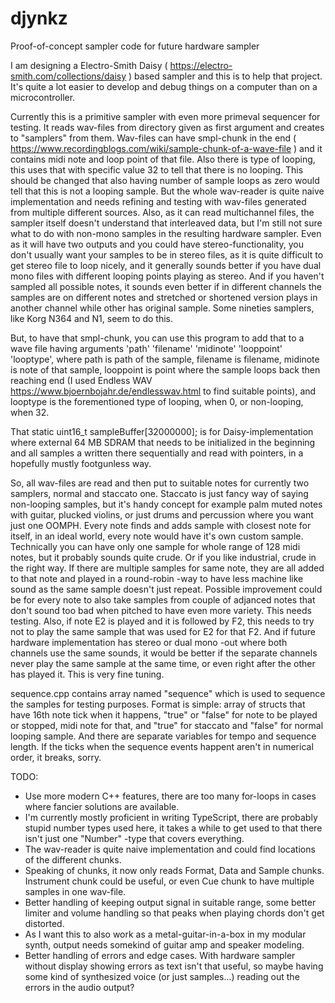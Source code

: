 # djynkz
Proof-of-concept sampler code for future hardware sampler

I am designing a Electro-Smith Daisy ( https://electro-smith.com/collections/daisy ) based sampler and this is to help that project. It's quite a lot easier to develop and debug things on a computer than on a microcontroller.

Currently this is a primitive sampler with even more primeval sequencer for testing. It reads wav-files from directory given as first argument and creates to "samplers" from them. Wav-files can have smpl-chunk in the end ( https://www.recordingblogs.com/wiki/sample-chunk-of-a-wave-file ) and it contains midi note and loop point of that file. Also there is type of looping, this uses that with specific value 32 to tell that there is no looping. This should be changed that also having number of sample loops as zero would tell that this is not a looping sample. But the whole wav-reader is quite naive implementation and needs refining and testing with wav-files generated from multiple different sources. Also, as it can read multichannel files, the sampler itself doesn't understand that interleaved data, but I'm still not sure what to do with non-mono samples in the resulting hardware sampler. Even as it will have two outputs and you could have stereo-functionality, you don't usually want your samples to be in stereo files, as it is quite difficult to get stereo file to loop nicely, and it generally sounds better if you have dual mono files with different looping points playing as stereo. And if you haven't sampled all possible notes, it sounds even better if in different channels the samples are on different notes and stretched or shortened version plays in another channel while other has original sample. Some nineties samplers, like Korg N364 and N1, seem to do this.

But, to have that smpl-chunk, you can use this program to add that to a wave file having arguments 'path' 'filename' 'midinote' 'looppoint' 'looptype', where path is path of the sample, filename is filename, midinote is note of that sample, looppoint is point where the sample loops back then reaching end (I used Endless WAV https://www.bjoernbojahr.de/endlesswav.html to find suitable points), and looptype is the forementioned type of looping, when 0, or non-looping, when 32.

That
static uint16_t sampleBuffer[32000000];
is for Daisy-implementation where external 64 MB SDRAM that needs to be initialized in the beginning and all samples a written there sequentially and read with pointers, in a hopefully mustly footgunless way.

So, all wav-files are read and then put to suitable notes for currently two samplers, normal and staccato one. Staccato is just fancy way of saying non-looping samples, but it's handy concept for example palm muted notes with guitar, plucked violins, or just drums and percussion where you want just one OOMPH. Every note finds and adds sample with closest note for itself, in an ideal world, every note would have it's own custom sample. Technically you can have only one sample for whole range of 128 midi notes, but it probably sounds quite crude. Or if you like industrial, crude in the right way. If there are multiple samples for same note, they are all added to that note and played in a round-robin -way to have less machine like sound as the same sample doesn't just repeat. Possible improvement could be for every note to also take samples from couple of adjanced notes that don't sound too bad when pitched to have even more variety. This needs testing. Also, if note E2 is played and it is followed by F2, this needs to try not to play the same sample that was used for E2 for that F2. And if future hardware implementation has stereo or dual mono -out where both channels use the same sounds, it would be better if the separate channels never play the same sample at the same time, or even right after the other has played it. This is very fine tuning.

sequence.cpp contains array named "sequence" which is used to sequence the samples for testing purposes. Format is simple: array of structs that have 16th note tick when it happens, "true" or "false" for note to be played or stopped, midi note for that, and "true" for staccato and "false" for normal looping sample. And there are separate variables for tempo and sequence length. If the ticks when the sequence events happent aren't in numerical order, it breaks, sorry.

TODO:
- Use more modern C++ features, there are too many for-loops in cases where fancier solutions are available.
- I'm currently mostly proficient in writing TypeScript, there are probably stupid number types used here, it takes a while to get used to that there isn't just one "Number" -type that covers everything.
- The wav-reader is quite naive implementation and could find locations of the different chunks.
- Speaking of chunks, it now only reads Format, Data and Sample chunks. Instrument chunk could be useful, or even Cue chunk to have multiple samples in one wav-file.
- Better handling of keeping output signal in suitable range, some better limiter and volume handling so that peaks when playing chords don't get distorted.
- As I want this to also work as a metal-guitar-in-a-box in my modular synth, output needs somekind of guitar amp and speaker modeling.
- Better handling of errors and edge cases. With hardware sampler without display showing errors as text isn't that useful, so maybe having some kind of synthesized voice (or just samples...) reading out the errors in the audio output?